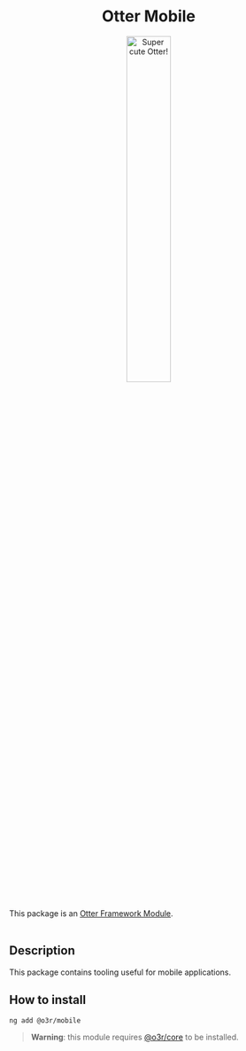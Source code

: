 <h1 align="center">Otter Mobile</h1>
<p align="center">
  <img src="https://raw.githubusercontent.com/AmadeusITGroup/otter/main/assets/logo/otter.png" alt="Super cute Otter!" width="40%"/>
</p>

This package is an [Otter Framework Module](https://github.com/AmadeusITGroup/otter/tree/main/docs/core/MODULE.md).
<br />
<br />

## Description

This package contains tooling useful for mobile applications.

## How to install

```shell
ng add @o3r/mobile
```

> **Warning**: this module requires [@o3r/core](https://www.npmjs.com/package/@o3r/core) to be installed.
